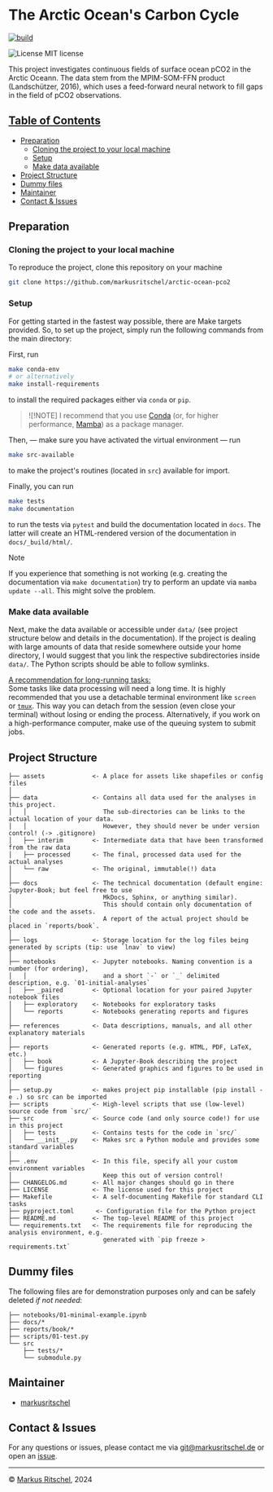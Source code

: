 # The Arctic Ocean's Carbon Cycle <!-- omit in toc -->

[![build](https://github.com/markusritschel/arctic-ocean-pco2/actions/workflows/main.yml/badge.svg)]([![build](https://github.com/markusritschel/arctic-ocean-pco2/actions/workflows/main.yml/badge.svg)
)

![License MIT license](https://img.shields.io/github/license/markusritschel/arctic-ocean-pco2)


This project investigates continuous fields of surface ocean pCO2 in the Arctic Oceann. The data stem from the MPIM-SOM-FFN product (Landschützer, 2016), which uses a feed-forward neural network to fill gaps in the field of pCO2 observations.

## <u>Table of Contents</u> <!-- omit in toc -->

- [Preparation](#preparation)
  - [Cloning the project to your local machine](#cloning-the-project-to-your-local-machine)
  - [Setup](#setup)
  - [Make data available](#make-data-available)
- [Project Structure](#project-structure)
- [Dummy files](#dummy-files)
- [Maintainer](#maintainer)
- [Contact \& Issues](#contact--issues)


## Preparation

### Cloning the project to your local machine

To reproduce the project, clone this repository on your machine

```bash
git clone https://github.com/markusritschel/arctic-ocean-pco2
```

### Setup

For getting started in the fastest way possible, there are Make targets provided.
So, to set up the project, simply run the following commands from the main directory:

First, run

```bash
make conda-env
# or alternatively
make install-requirements
```

to install the required packages either via `conda` or `pip`.

> ![!NOTE]
> I recommend that you use [Conda](https://docs.conda.io/en/latest/miniconda.html) (or, for higher performance, [Mamba](https://mamba.readthedocs.io/)) as a package manager.

Then, — make sure you have activated the virtual environment — run

```bash
make src-available
```

to make the project's routines (located in `src`) available for import.

Finally, you can run

```bash
make tests
make documentation
```

to run the tests via `pytest` and build the documentation located in `docs`.
The latter will create an HTML-rendered version of the documentation in `docs/_build/html/`.

> [!NOTE]
> If you experience that something is not working (e.g. creating the documentation via `make documentation`) try to perform an update via `mamba update --all`. This might solve the problem.

### Make data available

Next, make the data available or accessible under `data/` (see project structure below and details in the documentation).
If the project is dealing with large amounts of data that reside somewhere outside your home directory,
I would suggest that you link the respective subdirectories inside `data/`.
The Python scripts should be able to follow symlinks.

<!-- If all is set up, you can run `make test-structure` to perform some tests before starting running the scripts or Jupyter notebooks in the respective directories. -->

<u>A recommendation for long-running tasks:</u><br>
Some tasks like data processing will need a long time.
It is highly recommended that you use a detachable terminal environment like `screen` or [`tmux`](https://github.com/tmux/tmux/wiki).
This way you can detach from the session (even close your terminal) without losing or ending the process.
Alternatively, if you work on a high-performance computer, make use of the queuing system to submit jobs.

## Project Structure

    ├── assets             <- A place for assets like shapefiles or config files
    │
    ├── data               <- Contains all data used for the analyses in this project.
    │   │                     The sub-directories can be links to the actual location of your data.
    │   │                     However, they should never be under version control! (-> .gitignore)
    │   ├── interim        <- Intermediate data that have been transformed from the raw data
    │   ├── processed      <- The final, processed data used for the actual analyses
    │   └── raw            <- The original, immutable(!) data
    │
    ├── docs               <- The technical documentation (default engine: Jupyter-Book; but feel free to use 
    │                         MkDocs, Sphinx, or anything similar).
    │                         This should contain only documentation of the code and the assets.
    │                         A report of the actual project should be placed in `reports/book`.
    │
    ├── logs               <- Storage location for the log files being generated by scripts (tip: use `lnav` to view)
    │
    ├── notebooks          <- Jupyter notebooks. Naming convention is a number (for ordering),
    │   │                     and a short `-` or `_` delimited description, e.g. `01-initial-analyses`
    │   ├── _paired        <- Optional location for your paired Jupyter notebook files
    │   ├── exploratory    <- Notebooks for exploratory tasks
    │   └── reports        <- Notebooks generating reports and figures
    │
    ├── references         <- Data descriptions, manuals, and all other explanatory materials
    │
    ├── reports            <- Generated reports (e.g. HTML, PDF, LaTeX, etc.)
    │   ├── book           <- A Jupyter-Book describing the project
    │   └── figures        <- Generated graphics and figures to be used in reporting
    │
    ├── setup.py           <- makes project pip installable (pip install -e .) so src can be imported
    ├── scripts            <- High-level scripts that use (low-level) source code from `src/`
    ├── src                <- Source code (and only source code!) for use in this project
    │   ├── tests          <- Contains tests for the code in `src/`
    │   └── __init__.py    <- Makes src a Python module and provides some standard variables
    │
    ├── .env               <- In this file, specify all your custom environment variables
    │                         Keep this out of version control!
    ├── CHANGELOG.md       <- All major changes should go in there
    ├── LICENSE            <- The license used for this project
    ├── Makefile           <- A self-documenting Makefile for standard CLI tasks
    ├── pyproject.toml      <- Configuration file for the Python project
    ├── README.md          <- The top-level README of this project
    └── requirements.txt   <- The requirements file for reproducing the analysis environment, e.g.
                              generated with `pip freeze > requirements.txt`


## Dummy files

The following files are for demonstration purposes only and can be safely deleted *if not needed*:

    ├── notebooks/01-minimal-example.ipynb
    ├── docs/*
    ├── reports/book/*
    ├── scripts/01-test.py
    └── src
        ├── tests/*
        └── submodule.py

## Maintainer

- [markusritschel](https://github.com/markusritschel)

## Contact & Issues

For any questions or issues, please contact me via git@markusritschel.de or open an [issue](https://github.com/markusritschel/arctic-ocean-pco2/issues).

---

&copy; [Markus Ritschel](https://github.com/markusritschel), 2024
